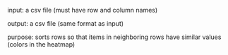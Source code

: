 
input: a csv file (must have row and column names)

output: a csv file (same format as input)

purpose: sorts rows so that items in neighboring rows have similar values (colors in the heatmap)

